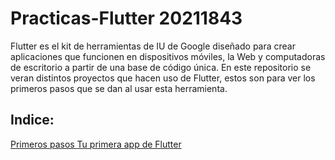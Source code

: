 # Practicas-Flutter 20211843
Flutter es el kit de herramientas de IU de Google diseñado para crear aplicaciones que funcionen en dispositivos móviles, la Web y computadoras de escritorio a partir de una base de código única. 
En este repositorio se veran distintos proyectos que hacen uso de Flutter, estos son para ver los primeros pasos que se dan al usar esta herramienta.

## Indice:
<a href="">Primeros pasos
<a href="https://github.com/ErickSG9/Practicas-Flutter/blob/main/Tu%20primera%20app%20de%20Flutter/Reporte.md">Tu primera app de Flutter
